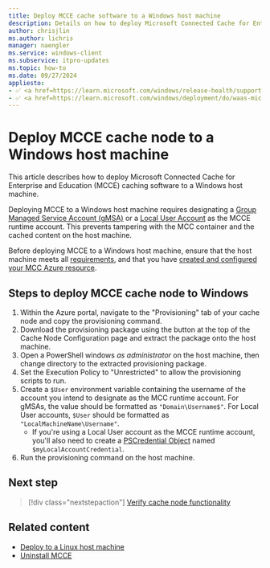 ```yaml
---
title: Deploy MCCE cache software to a Windows host machine
description: Details on how to deploy Microsoft Connected Cache for Enterprise and Education (MCCE) cache software to a Windows host machine.
author: chrisjlin
ms.author: lichris
manager: naengler
ms.service: windows-client
ms.subservice: itpro-updates
ms.topic: how-to
ms.date: 09/27/2024
appliesto: 
- ✅ <a href=https://learn.microsoft.com/windows/release-health/supported-versions-windows-client target=_blank>Windows 11</a>
- ✅ <a href=https://learn.microsoft.com/windows/deployment/do/waas-microsoft-connected-cache target=_blank>Microsoft Connected Cache for Enterprise and Education</a>	
---
```


# Deploy MCCE cache node to a Windows host machine

This article describes how to deploy Microsoft Connected Cache for Enterprise and Education (MCCE) caching software to a Windows host machine.

Deploying MCCE to a Windows host machine requires designating a [Group Managed Service Account (gMSA)](https://learn.microsoft.com/en-us/windows-server/security/group-managed-service-accounts/getting-started-with-group-managed-service-accounts) or a [Local User Account](https://support.microsoft.com/en-us/windows/create-a-local-user-or-administrator-account-in-windows-20de74e0-ac7f-3502-a866-32915af2a34d) as the MCCE runtime account. This prevents tampering with the MCC container and the cached content on the host machine.

Before deploying MCCE to a Windows host machine, ensure that the host machine meets all [requirements](mcc-enterprise-prerequisites.md), and that you have [created and configured your MCC Azure resource](https://aka.ms/mccent-create-resources).

## Steps to deploy MCCE cache node to Windows

1. Within the Azure portal, navigate to the "Provisioning" tab of your cache node and copy the provisioning command.
1. Download the provisioning package using the button at the top of the Cache Node Configuration page and extract the package onto the host machine.
1. Open a PowerShell windows *as administrator* on the host machine, then change directory to the extracted provisioning package.
1. Set the Execution Policy to "Unrestricted" to allow the provisioning scripts to run.
1. Create a `$User` environment variable containing the username of the account you intend to designate as the MCC runtime account. For gMSAs, the value should be formatted as `"Domain\Username$"`. For Local User accounts, `$User` should be formatted as `"LocalMachineName\Username"`.
    - If you're using a Local User account as the MCCE runtime account, you'll also need to create a [PSCredential Object](https://learn.microsoft.com/en-us/dotnet/api/system.management.automation.pscredential?view=powershellsdk-7.4.0) named `$myLocalAccountCredential`.
1. Run the provisioning command on the host machine.

## Next step

> [!div class="nextstepaction"]
> [Verify cache node functionality](mcc-ent-verify-cache-node.md)

<!-- OR -->

## Related content

- [Deploy to a Linux host machine](mcc-ent-deploy-to-linux.md)
- [Uninstall MCCE](mcc-ent-uninstall-cache-node.md)